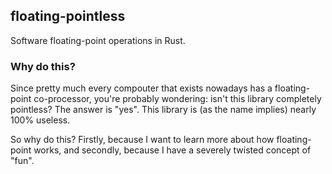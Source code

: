 floating-pointless
------------------

Software floating-point operations in Rust.

### Why do this?

Since pretty much every compouter that exists nowadays has a floating-point co-processor, you're probably wondering: isn't this library completely pointless? The answer is "yes". This library is (as the name implies) nearly 100% useless.

So why do this? Firstly, because I want to learn more about how floating-point works, and secondly, because I have a severely twisted concept of "fun".
